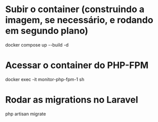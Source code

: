 # Subir o container (construindo a imagem, se necessário, e rodando em segundo plano)
docker compose up --build -d  

# Acessar o container do PHP-FPM
docker exec -it monitor-php-fpm-1 sh  

# Rodar as migrations no Laravel
php artisan migrate  
